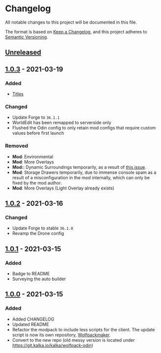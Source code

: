 # Changelog
All notable changes to this project will be documented in this file.

The format is based on [Keep a Changelog](https://keepachangelog.com/en/1.0.0/),
and this project adheres to [Semantic Versioning](https://semver.org/spec/v2.0.0.html).

## [Unreleased]


## [1.0.3] - 2021-03-19
### Added
- [Titles](https://kalka.io/modlist/odin#titles)

### Changed
- Update Forge to `36.1.1`
- WorldEdit has been remapped to serverside only
- Flushed the Odin config to only retain mod configs that require custom values before first launch

### Removed
- **Mod**: Environmental
- **Mod**: More Overlays
- **Mod:**: Dynamic Surroundings temporarily, as a result of [this issue](https://github.com/OreCruncher/DynamicSurroundings/issues/696).
- **Mod**: Storage Drawers temporarily, due to immense console spam as a result of a misconfiguration in the mod internally, which can only be fixed by the mod author.
- **Mod**: More Overlays (Light Overlay already exists)

## [1.0.2] - 2021-03-16
### Changed
- Update Forge to stable `36.1.0`
- Revamp the Drone config

## [1.0.1] - 2021-03-15
### Added
- Badge to README
- Surveying the auto builder


## [1.0.0] - 2021-03-15
### Added
- Added CHANGELOG
- Updated README
- Refactor the modpack to include less scripts for the client. The update script is now its own repository, [Wolfpackmaker](https://git.kalka.io/kalka/wolfpackmaker).
- Convert to the new repo (old messy version is located under https://git.kalka.io/kalka/wolfpack-odin)



[Unreleased]: https://git.kalka.io/kalka/wolfpack-odin/compare/v1.0.0...HEAD
[1.0.0]: https://git.kalka.io/Wolfpack/Odin/src/tag/1.0.0
[1.0.1]: https://git.kalka.io/Wolfpack/Odin/src/tag/1.0.1
[1.0.2]: https://git.kalka.io/Wolfpack/Odin/compare/1.0.1...1.0.2
[1.0.3]: https://git.kalka.io/Wolfpack/Odin/compare/1.0.2...1.0.3